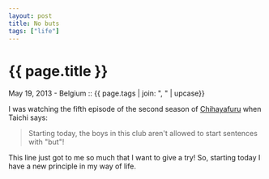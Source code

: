 ```yaml
---
layout: post
title: No buts
tags: ["life"]
---
```


{{ page.title }}
================

<p class="meta">
	<span class="time">May 19, 2013 - Belgium</span>
	<span class="separator monospace">::</span>
	<span class="tags">{{ page.tags | join: ", " | upcase}}</span>
</p>

I was watching the fifth episode of the second season of [Chihayafuru][]
when Taichi says:

> Starting today, the boys in this club aren't allowed to start sentences with
> "but"!

This line just got to me so much that I want to give a try! So, starting today
I have a new principle in my way of life.

  [Chihayafuru]: http://www.animenewsnetwork.com/encyclopedia/anime.php?id=14781